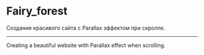 # Fairy_forest

Создание красивого сайта с Parallax эффектом при скролле.

---

Creating a beautiful website with Parallax effect when scrolling.
